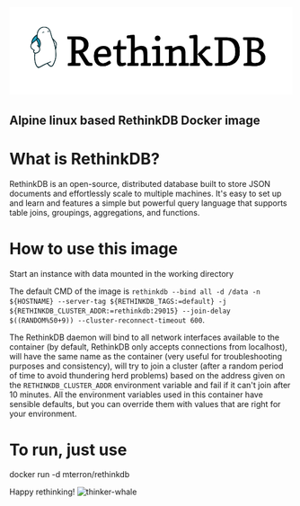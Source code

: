 ![rethinkdb](https://raw.githubusercontent.com/indiedotkim/devstrap/master/logos/RethinkDB-logo-thinker.png)
## Alpine linux based RethinkDB Docker image
# What is RethinkDB?

RethinkDB is an open-source, distributed database built to store JSON documents and effortlessly scale to multiple machines. It's easy to set up and learn and features a simple but powerful query language that supports table joins, groupings, aggregations, and functions.

# How to use this image
Start an instance with data mounted in the working directory

The default CMD of the image is ``rethinkdb --bind all -d /data -n ${HOSTNAME} --server-tag ${RETHINKDB_TAGS:=default} -j ${RETHINKDB_CLUSTER_ADDR:=rethinkdb:29015} --join-delay $((RANDOM%50+9)) --cluster-reconnect-timeout 600``.

The RethinkDB daemon will bind to all network interfaces available to the container (by default, RethinkDB only accepts connections from localhost), will have the same name as the container (very useful for troubleshooting purposes and consistency), will try to join a cluster (after a random period of time to avoid thundering herd problems) based on the address given on the ``RETHINKDB_CLUSTER_ADDR`` environment variable and fail if it can't join after 10 minutes.
All the environment variables used in this container have sensible defaults, but you can override them with values that are right for your environment.

# To run, just use
docker run -d mterron/rethinkdb

Happy rethinking!
![thinker-whale](http://imgur.com/bJXuQB1.png)
